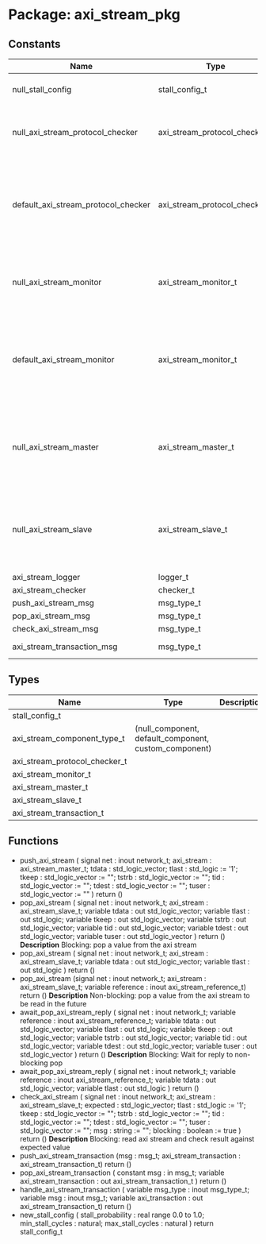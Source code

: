 # Package: axi_stream_pkg

## Constants

| Name                                | Type                          | Value                                                                                                                                                                                                                                                                                                                                                                | Description                                                                                                                                             |
| ----------------------------------- | ----------------------------- | -------------------------------------------------------------------------------------------------------------------------------------------------------------------------------------------------------------------------------------------------------------------------------------------------------------------------------------------------------------------- | ------------------------------------------------------------------------------------------------------------------------------------------------------- |
| null_stall_config                   | stall_config_t                |  (     stall_probability => 0.0,     min_stall_cycles  => 0,     max_stall_cycles  => 0     )                                                                                                                                                                                                                                                                        |                                                                                                                                                         |
| null_axi_stream_protocol_checker    | axi_stream_protocol_checker_t |  (     p_type        => null_component,     p_actor       => null_actor,     p_data_length => 0,     p_id_length   => 0,     p_dest_length => 0,     p_user_length => 0,     p_logger      => null_logger,     p_max_waits   => 0   )                                                                                                                                |                                                                                                                                                         |
| default_axi_stream_protocol_checker | axi_stream_protocol_checker_t |  (     p_type        => default_component,     p_actor       => null_actor,     p_data_length => 0,     p_id_length   => 0,     p_dest_length => 0,     p_user_length => 0,     p_logger      => null_logger,     p_max_waits   => 0   )                                                                                                                             | The default protocol checker is used to specify that the checkerconfiguration is defined by the parent component into which the checker isinstantiated. |
| null_axi_stream_monitor             | axi_stream_monitor_t          |  (     p_type             => null_component,     p_actor            => null_actor,     p_data_length      => 0,     p_id_length        => 0,     p_dest_length      => 0,     p_user_length      => 0,     p_logger           => null_logger,     p_protocol_checker => null_axi_stream_protocol_checker   )                                                         |                                                                                                                                                         |
| default_axi_stream_monitor          | axi_stream_monitor_t          |  (     p_type             => default_component,     p_actor            => null_actor,     p_data_length      => 0,     p_id_length        => 0,     p_dest_length      => 0,     p_user_length      => 0,     p_logger           => null_logger,     p_protocol_checker => null_axi_stream_protocol_checker   )                                                      | The default monitor is used to specify that the monitorconfiguration is defined by the parent component into which the monitor isinstantiated.          |
| null_axi_stream_master              | axi_stream_master_t           |  (     p_actor            => null_actor,     p_data_length      => 0,     p_id_length        => 0,     p_dest_length      => 0,     p_user_length      => 0,     p_stall_config     => null_stall_config,     p_logger           => null_logger,     p_monitor          => null_axi_stream_monitor,     p_protocol_checker => null_axi_stream_protocol_checker     ) |                                                                                                                                                         |
| null_axi_stream_slave               | axi_stream_slave_t            |  (     p_actor            => null_actor,     p_data_length      => 0,     p_id_length        => 0,     p_dest_length      => 0,     p_user_length      => 0,     p_stall_config     => null_stall_config,     p_logger           => null_logger,     p_monitor          => null_axi_stream_monitor,     p_protocol_checker => null_axi_stream_protocol_checker     ) |                                                                                                                                                         |
| axi_stream_logger                   | logger_t                      |  get_logger("vunit_lib:axi_stream_pkg")                                                                                                                                                                                                                                                                                                                              |                                                                                                                                                         |
| axi_stream_checker                  | checker_t                     |  new_checker(axi_stream_logger)                                                                                                                                                                                                                                                                                                                                      |                                                                                                                                                         |
| push_axi_stream_msg                 | msg_type_t                    |  new_msg_type("push axi stream")                                                                                                                                                                                                                                                                                                                                     |                                                                                                                                                         |
| pop_axi_stream_msg                  | msg_type_t                    |  new_msg_type("pop axi stream")                                                                                                                                                                                                                                                                                                                                      |                                                                                                                                                         |
| check_axi_stream_msg                | msg_type_t                    |  new_msg_type("check axi stream")                                                                                                                                                                                                                                                                                                                                    |                                                                                                                                                         |
| axi_stream_transaction_msg          | msg_type_t                    |  new_msg_type("axi stream transaction")                                                                                                                                                                                                                                                                                                                              |                                                                                                                                                         |
## Types

| Name                          | Type                                                   | Description |
| ----------------------------- | ------------------------------------------------------ | ----------- |
| stall_config_t                |                                                        |             |
| axi_stream_component_type_t   | (null_component, default_component, custom_component)  |             |
| axi_stream_protocol_checker_t |                                                        |             |
| axi_stream_monitor_t          |                                                        |             |
| axi_stream_master_t           |                                                        |             |
| axi_stream_slave_t            |                                                        |             |
| axi_stream_transaction_t      |                                                        |             |
## Functions
- push_axi_stream <font id="function_arguments">( signal net : inout network_t; axi_stream : axi_stream_master_t; tdata      : std_logic_vector; tlast      : std_logic        := '1'; tkeep      : std_logic_vector := ""; tstrb      : std_logic_vector := ""; tid        : std_logic_vector := ""; tdest      : std_logic_vector := ""; tuser      : std_logic_vector := "" ) </font> <font id="function_return">return ()</font>
- pop_axi_stream <font id="function_arguments">( signal net : inout network_t; axi_stream : axi_stream_slave_t; variable tdata : out std_logic_vector; variable tlast : out std_logic; variable tkeep : out std_logic_vector; variable tstrb : out std_logic_vector; variable tid   : out std_logic_vector; variable tdest : out std_logic_vector; variable tuser : out std_logic_vector ) </font> <font id="function_return">return ()</font>
**Description**
Blocking: pop a value from the axi stream
- pop_axi_stream <font id="function_arguments">( signal net : inout network_t; axi_stream : axi_stream_slave_t; variable tdata : out std_logic_vector; variable tlast : out std_logic ) </font> <font id="function_return">return ()</font>
- pop_axi_stream <font id="function_arguments">(signal net : inout network_t; axi_stream : axi_stream_slave_t; variable reference : inout axi_stream_reference_t) </font> <font id="function_return">return ()</font>
**Description**
Non-blocking: pop a value from the axi stream to be read in the future
- await_pop_axi_stream_reply <font id="function_arguments">( signal net : inout network_t; variable reference : inout axi_stream_reference_t; variable tdata     : out std_logic_vector; variable tlast     : out std_logic; variable tkeep     : out std_logic_vector; variable tstrb     : out std_logic_vector; variable tid       : out std_logic_vector; variable tdest     : out std_logic_vector; variable tuser     : out std_logic_vector ) </font> <font id="function_return">return ()</font>
**Description**
Blocking: Wait for reply to non-blocking pop
- await_pop_axi_stream_reply <font id="function_arguments">( signal net : inout network_t; variable reference : inout axi_stream_reference_t; variable tdata     : out std_logic_vector; variable tlast     : out std_logic ) </font> <font id="function_return">return ()</font>
- check_axi_stream <font id="function_arguments">( signal net : inout network_t; axi_stream   : axi_stream_slave_t; expected : std_logic_vector; tlast    : std_logic        := '1'; tkeep    : std_logic_vector := ""; tstrb    : std_logic_vector := ""; tid      : std_logic_vector := ""; tdest    : std_logic_vector := ""; tuser    : std_logic_vector := ""; msg      : string           := ""; blocking : boolean          := true ) </font> <font id="function_return">return ()</font>
**Description**
Blocking: read axi stream and check result against expected value
- push_axi_stream_transaction <font id="function_arguments">(msg : msg_t; axi_stream_transaction : axi_stream_transaction_t) </font> <font id="function_return">return ()</font>
- pop_axi_stream_transaction <font id="function_arguments">( constant msg                    : in msg_t; variable axi_stream_transaction : out axi_stream_transaction_t ) </font> <font id="function_return">return ()</font>
- handle_axi_stream_transaction <font id="function_arguments">( variable msg_type        : inout msg_type_t; variable msg             : inout msg_t; variable axi_transaction : out axi_stream_transaction_t) </font> <font id="function_return">return ()</font>
- new_stall_config <font id="function_arguments">( stall_probability : real range 0.0 to 1.0; min_stall_cycles  : natural; max_stall_cycles  : natural ) </font> <font id="function_return">return stall_config_t </font>
